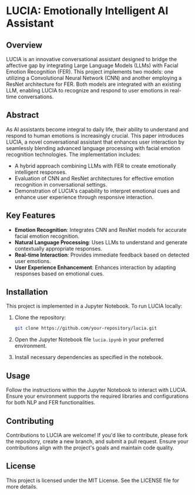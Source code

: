 

# LUCIA: Emotionally Intelligent AI Assistant

## Overview

LUCIA is an innovative conversational assistant designed to bridge the affective gap by integrating Large Language Models (LLMs) with Facial Emotion Recognition (FER). This project implements two models: one utilizing a Convolutional Neural Network (CNN) and another employing a ResNet architecture for FER. Both models are integrated with an existing LLM, enabling LUCIA to recognize and respond to user emotions in real-time conversations.

## Abstract

As AI assistants become integral to daily life, their ability to understand and respond to human emotions is increasingly crucial. This paper introduces LUCIA, a novel conversational assistant that enhances user interaction by seamlessly blending advanced language processing with facial emotion recognition technologies. The implementation includes:
- A hybrid approach combining LLMs with FER to create emotionally intelligent responses.
- Evaluation of CNN and ResNet architectures for effective emotion recognition in conversational settings.
- Demonstration of LUCIA's capability to interpret emotional cues and enhance user experience through responsive interaction.

## Key Features

- **Emotion Recognition**: Integrates CNN and ResNet models for accurate facial emotion recognition.
- **Natural Language Processing**: Uses LLMs to understand and generate contextually appropriate responses.
- **Real-time Interaction**: Provides immediate feedback based on detected user emotions.
- **User Experience Enhancement**: Enhances interaction by adapting responses based on emotional cues.

## Installation

This project is implemented in a Jupyter Notebook. To run LUCIA locally:

1. Clone the repository:
   ```bash
   git clone https://github.com/your-repository/lucia.git
   ```
   
2. Open the Jupyter Notebook file `lucia.ipynb` in your preferred environment.

3. Install necessary dependencies as specified in the notebook.

## Usage

Follow the instructions within the Jupyter Notebook to interact with LUCIA. Ensure your environment supports the required libraries and configurations for both NLP and FER functionalities.

## Contributing

Contributions to LUCIA are welcome! If you'd like to contribute, please fork the repository, create a new branch, and submit a pull request. Ensure your contributions align with the project's goals and maintain code quality.

## License

This project is licensed under the MIT License. See the LICENSE file for more details.

